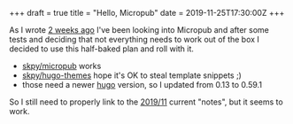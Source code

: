 +++
draft = true
title = "Hello, Micropub"
date = 2019-11-25T17:30:00Z
+++

As I wrote [2 weeks ago](/blog/2019/looking-at-micropub/) I've been looking into
Micropub and after some tests and deciding that not everything needs to work out
of the box I decided to use this half-baked plan and roll with it.

  * [skpy/micropub](https://github.com/skpy/micropub) works
  * [skpy/hugo-themes][skpyhugo] hope it's OK to steal template snippets ;)
  * those need a newer [hugo][gohugo] version, so I updated from 0.13 to 0.59.1

So I still need to properly link to the [2019/11][notes201911] current "notes",
but it seems to work.



[skpyhugo]: https://github.com/skpy/hugo-themes/tree/41bf3e21b95c33126db0de71886d8a6304549c18/skippy.net
[gohugo]: https://gohugo.io
[notes201911]: /2019/11
